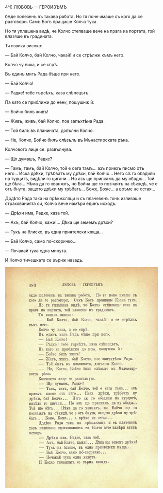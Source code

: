 ﻿

4^0	ЛЮБОВЬ — ГЕРОИЗЪМЪ

бѫде полезенъ въ такава работа. Но тя поне имаше съ кого да се разговори. Самъ Богъ пращаше Колча тука.

Но тя уплашена видѣ, че Колчо степваше вече на прага иа портата, той влазяше въ градината.

Тя извика високо:

— Бай Колчо, бай Колчо, чакай! и се стрѣлнж къмъ него.

Колчо чу вика, и се спрѣ.

Въ единъ мигъ Рада бѣше при него.

— Бай Колчо!

— Радке! тебе търсѣхъ, каза слѣпецътъ.

Па като се приближи до ненк, пошушнж ѝ:

— Бойчо билъ живъ!

— Живъ, живъ, бай Колчо, пое запъхтѣна Рада.

— Той билъ въ планината, допълни Колчо.

— Не, Колчо, Бойчо билъ слѣзълъ въ Мънастирската рѣка.

Колчовото лице се. развълнува.

— Що думашъ, Радке?

— Тамъ, тамъ, бай Колчо, той е сега тамъ... азъ приехъ писмо отъ него... Иска дрѣхи, трѣбватъ му дрѣхи, бай Колчо... Него сѫ го обадили на турцитѣ, видѣли го цигани... Но азъ ще припкамъ да му обадж... Той ще бѣга... Нѣма да го хванжлъ, но Бойча ще го познаятъ на сѣкждѣ, че е отъ бнута, защото дрѣхи му трѣбатъ... Боже, Боже... а врѣме не остая...

Додѣто Рада така на прѣкжсляци и съ плачевенъ тонъ изливаше страхованията си, Колчо вече намѣри единъ исходъ.

— Дрѣхи има, Радке, каза той.

— Ахъ, бай Колчо, кажи!... Дѣка ще земемъ дрѣхи?

— Тукъ на блиско, въ една приятелски кжща...

— Бай Колчо, само по́-скоричко...

— Почакай тука една минута.

И Колчо тичешката се върнж назадъ.

![original](images/533.jpg)

